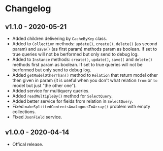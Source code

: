 # Changelog

## v1.1.0 - 2020-05-21

- Added children delivering by `CacheByKey` class.
- Added to `Collection` methods: `update()`, `create()`, `delete()` (as second param) and `save()` (as first param) methods param as boolean. If set to true queries will not be berformed but only send to debug log.
- Added to `Instance` methods: `create()`, `update()`, `save()` and `delete()` methods first param as boolean. If set to true queries will not be berformed but only send to debug log.
- Added `getModelOtherThan()` method to `Relation` that return model other then given in param (it is useful when you don't what relation `from` or `to` model but just "the other one").
- Added service for multiquery queries.
- Added `readMultipleBy()` method for `SelectQuery`.
- Added better service for fields from relation in `SelectQuery`.
- Fixed `makeSplittedContentsAnalogousToArray()` problem with empty collections.
- Fixed `JsonField` service.

## v1.0.0 - 2020-04-14

- Offical release.
